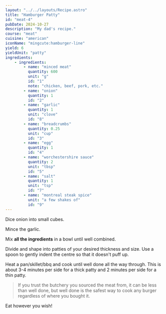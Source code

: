 ```yaml
---
layout: "../../layouts/Recipe.astro"
title: "Hamburger Patty"
id: "meat-4"
pubDate: 2024-10-27
description: "My dad's recipe."
course: "meat"
cuisine: "american"
iconName: "mingcute:hamburger-line"
yield: 6
yieldUnit: "patty"
ingredients:
    - ingredients:
        - name: "minced meat"
          quantity: 600
          unit: "g"
          id: "1"
          note: "chicken, beef, pork, etc."
        - name: "onion"
          quantity: 1
          id: "2"
        - name: "garlic"
          quantity: 1
          unit: "clove"
          id: "8"
        - name: "breadcrumbs"
          quantity: 0.25
          unit: "cup"
          id: "3"
        - name: "egg"
          quantity: 1
          id: "4"
        - name: "worchestershire sauce"
          quantity: 2
          unit: "tbsp"
          id: "5"
        - name: "salt"
          quantity: 1
          unit: "tsp"
          id: "7"
        - name: "montreal steak spice"
          unit: "a few shakes of"
          id: "9"
---
```

Dice <span class="ingredient" data-id="2">onion</span> into small cubes.

Mince the <span class="ingredient" data-id="8">garlic</span>.

Mix **all the ingredients** in a bowl until well combined.

Divide and shape into patties of your desired thickness and size. Use a spoon to gently indent the centre so that it doesn't puff up.

Heat a pan/skillet/bbq and cook until well done all the way through. This is about 3-4 minutes per side for a thick patty and 2 minutes per side for a thin patty.
> If you trust the butchery you sourced the meat from, it can be less than well done, but well done is the safest way to cook any burger regardless of where you bought it.

Eat however you wish!
